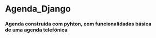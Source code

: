 # Agenda_Django

<h3>Agenda construída com pyhton, com funcionalidades básica de uma agenda telefônica</h3>
